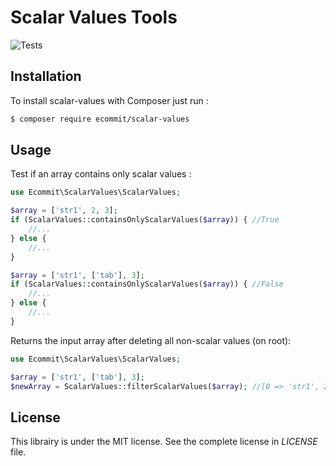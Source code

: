 # Scalar Values Tools

![Tests](https://github.com/e-commit/scalar-values/workflows/Tests/badge.svg)

## Installation ##

To install scalar-values with Composer just run :

```bash
$ composer require ecommit/scalar-values
```

## Usage ##

Test if an array contains only scalar values :

```php
use Ecommit\ScalarValues\ScalarValues;

$array = ['str1', 2, 3];
if (ScalarValues::containsOnlyScalarValues($array)) { //True
    //...
} else {
    //...
}

$array = ['str1', ['tab'], 3];
if (ScalarValues::containsOnlyScalarValues($array)) { //False
    //...
} else {
    //...
}
```

Returns the input array after deleting all non-scalar values (on root):

```php
use Ecommit\ScalarValues\ScalarValues;

$array = ['str1', ['tab'], 3];
$newArray = ScalarValues::filterScalarValues($array); //[0 => 'str1', 2 => 3]
```

## License ##

This librairy is under the MIT license. See the complete license in *LICENSE* file.
